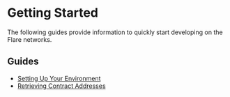 # Getting Started

The following guides provide information to quickly start developing on the Flare networks.

## Guides

* [Setting Up Your Environment](./setup/index.md)
* [Retrieving Contract Addresses](./contract-addresses.md)
